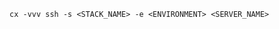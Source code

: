 <!-- usedin: [ _includes/_inlines/StackManagement/common/ssh/ssh_versbose-mode-ssh.md] -->

```
cx -vvv ssh -s <STACK_NAME> -e <ENVIRONMENT> <SERVER_NAME>
```
